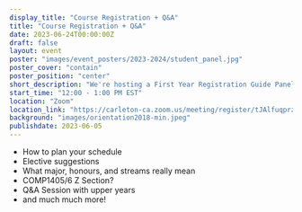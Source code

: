 ```yaml
---
display_title: "Course Registration + Q&A"
title: "Course Registration + Q&A"
date: 2023-06-24T00:00:00Z
draft: false
layout: event
poster: "images/event_posters/2023-2024/student_panel.jpg"
poster_cover: "contain"
poster_position: "center"
short_description: "We're hosting a First Year Registration Guide Panel. We’ll tell you everything you need to knoww!"
start_time: "12:00 - 1:00 PM EST"
location: "Zoom"
location_link: "https://carleton-ca.zoom.us/meeting/register/tJAlfuqprz4uE934JnkopbzmGfIziEuAi5mP"
background: "images/orientation2018-min.jpeg"
publishdate: 2023-06-05
---
```

* How to plan your schedule
* Elective suggestions
* What major, honours, and streams really mean
* COMP1405/6 Z Section?
* Q&A Session with upper years
* and much much more!